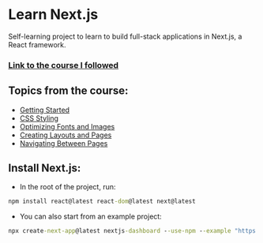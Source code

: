 # Learn Next.js
 Self-learning project to learn to build full-stack applications in Next.js, a React framework.

### [Link to the course I followed](https://nextjs.org/learn/dashboard-app)

## Topics from the course:
- [Getting Started](https://nextjs.org/learn/dashboard-app/getting-started)
- [CSS Styling](https://nextjs.org/learn/dashboard-app/css-styling)
- [Optimizing Fonts and Images](https://nextjs.org/learn/dashboard-app/optimizing-fonts-images)
- [Creating Layouts and Pages](https://nextjs.org/learn/dashboard-app/creating-layouts-and-pages)
- [Navigating Between Pages](https://nextjs.org/learn/dashboard-app/navigating-between-pages)

## Install Next.js:
- In the root of the project, run:

```cmd
npm install react@latest react-dom@latest next@latest
```

- You can also start from an example project:
```cmd
npx create-next-app@latest nextjs-dashboard --use-npm --example "https://github.com/vercel/next-learn/tree/main/dashboard/starter-example"
```